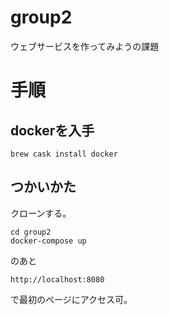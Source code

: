 # group2
ウェブサービスを作ってみようの課題

# 手順
## dockerを入手
```
brew cask install docker
```
## つかいかた
クローンする。
```
cd group2
docker-compose up
```
のあと
```
http://localhost:8080
```
で最初のページにアクセス可。
